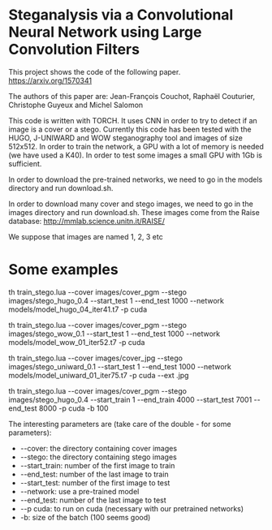 # Steganalysis via a Convolutional Neural Network using Large Convolution Filters

This project shows the code of the following paper.
https://arxiv.org/1570341

The authors of this paper are:
Jean-François Couchot, Raphaël Couturier, Christophe Guyeux and Michel Salomon

This code is written with TORCH. It uses CNN in order to try to detect if an image is a cover or a stego. Currently this code has been tested with the HUGO, J-UNIWARD and WOW steganography tool and images of size 512x512. In order to train the network, a GPU with a lot of memory is needed (we have used a K40). In order to test some images a small GPU with 1Gb is sufficient.


In order to download the pre-trained networks, we need to go in the models directory and run download.sh.

In order to download many cover and stego images, we need to go in the images directory and run download.sh. These images come from the Raise database: http://mmlab.science.unitn.it/RAISE/

We suppose that images are named 1, 2, 3 etc


# Some examples

th train_stego.lua --cover images/cover_pgm  --stego images/stego_hugo_0.4  --start_test 1 --end_test 1000 --network models/model_hugo_04_iter41.t7 -p cuda 

th train_stego.lua --cover images/cover_pgm  --stego images/stego_wow_0.1  --start_test 1 --end_test 1000 --network models/model_wow_01_iter52.t7 -p cuda

th train_stego.lua --cover images/cover_jpg  --stego images/stego_uniward_0.1  --start_test 1 --end_test 1000 --network models/model_uniward_01_iter75.t7 -p cuda --ext .jpg

th train_stego.lua --cover images/cover_pgm  --stego images/stego_hugo_0.4  --start_train 1 --end_train 4000 --start_test 7001 --end_test 8000 -p cuda  -b 100

The interesting parameters are (take care of the double - for some parameters):
- --cover: the directory containing cover images
- --stego: the directory containing stego images
- --start_train: number of the first image to train
- --end_test: number of the last image to train
- --start_test: number of the first image to test
- --network: use a pre-trained model
- --end_test: number of the last image to test
- --p cuda: to run on cuda (necessary with our pretrained networks)
- -b: size of the batch (100 seems good)
